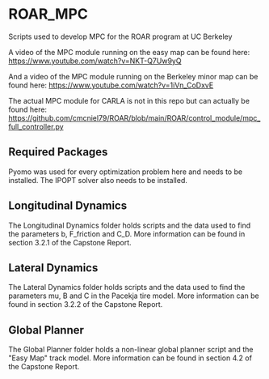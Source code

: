 # ROAR_MPC
Scripts used to develop MPC for the ROAR program at UC Berkeley

A video of the MPC module running on the easy map can be found here: https://www.youtube.com/watch?v=NKT-Q7Uw9yQ

And a video of the MPC module running on the Berkeley minor map can be found here: https://www.youtube.com/watch?v=1iVn_CoDxvE

The actual MPC module for CARLA is not in this repo but can actually be found here: https://github.com/cmcniel79/ROAR/blob/main/ROAR/control_module/mpc_full_controller.py

## Required Packages
Pyomo was used for every optimization problem here and needs to be installed. The IPOPT solver also needs to be installed.

## Longitudinal Dynamics
The Longitudinal Dynamics folder holds scripts and the data used to find the parameters b, F_friction and C_D. More information can be found in section 3.2.1 of the Capstone Report.

## Lateral Dynamics
The Lateral Dynamics folder holds scripts and the data used to find the parameters mu, B and C in the Pacekja tire model. More information can be found in section 3.2.2 of the Capstone Report.

## Global Planner
The Global Planner folder holds a non-linear global planner script and the "Easy Map" track model. More information can be found in section 4.2 of the Capstone Report.
